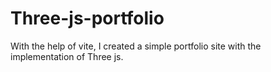 # Three-js-portfolio
With the help of vite, I created a simple portfolio site with the implementation of Three js.

